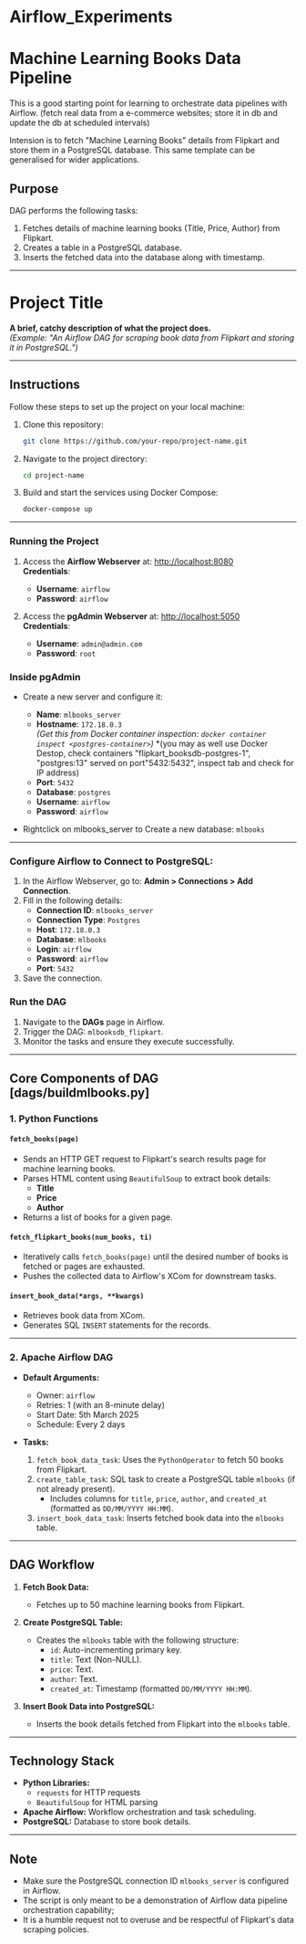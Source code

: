 # Airflow_Experiments
# Machine Learning Books Data Pipeline

This is a good starting point for learning to orchestrate data pipelines with Airflow. 
(fetch real data from a e-commerce websites; store it in db and update the db at scheduled intervals)

Intension is to fetch "Machine Learning Books" details from Flipkart and store them in a PostgreSQL database. 
This same template can be generalised for wider applications.

## Purpose
DAG performs the following tasks:
1. Fetches details of machine learning books (Title, Price, Author) from Flipkart.
2. Creates a table in a PostgreSQL database.
3. Inserts the fetched data into the database along with timestamp.

---
# Project Title

**A brief, catchy description of what the project does.**  
*(Example: "An Airflow DAG for scraping book data from Flipkart and storing it in PostgreSQL.")*

---

## Instructions

Follow these steps to set up the project on your local machine:

1. Clone this repository:
    ```bash
    git clone https://github.com/your-repo/project-name.git
    ```
2. Navigate to the project directory:
    ```bash
    cd project-name
    ```
3. Build and start the services using Docker Compose:
    ```bash
    docker-compose up
    ```

---

### Running the Project
1. Access the **Airflow Webserver** at: [http://localhost:8080](http://localhost:8080)  
   **Credentials**:
   - **Username**: `airflow`
   - **Password**: `airflow`

2. Access the **pgAdmin Webserver** at: [http://localhost:5050](http://localhost:5050)  
   **Credentials**:
   - **Username**: `admin@admin.com`
   - **Password**: `root`

### Inside pgAdmin
- Create a new server and configure it:
  - **Name**: `mlbooks_server`
  - **Hostname**: `172.18.0.3`  
    *(Get this from Docker container inspection: `docker container inspect <postgres-container>`)*
    *(you may as well use Docker Destop, check containers "flipkart_booksdb-postgres-1", 
      "postgres:13" served on port"5432:5432",  inspect tab and check for IP address)
  - **Port**: `5432`
  - **Database**: `postgres`
  - **Username**: `airflow`
  - **Password**: `airflow`

- Rightclick on mlbooks_server to Create a new database: `mlbooks`

---


### Configure Airflow to Connect to PostgreSQL:
1. In the Airflow Webserver, go to:
   **Admin > Connections > Add Connection**.
2. Fill in the following details:
   - **Connection ID**: `mlbooks_server`
   - **Connection Type**: `Postgres`
   - **Host**: `172.18.0.3`
   - **Database**: `mlbooks`
   - **Login**: `airflow`
   - **Password**: `airflow`
   - **Port**: `5432`
3. Save the connection.

### Run the DAG
1. Navigate to the **DAGs** page in Airflow.
2. Trigger the DAG: `mlbooksdb_flipkart`.
3. Monitor the tasks and ensure they execute successfully.

---

## Core Components of DAG [dags/buildmlbooks.py]

### **1. Python Functions**

#### `fetch_books(page)`
- Sends an HTTP GET request to Flipkart's search results page for machine learning books.
- Parses HTML content using `BeautifulSoup` to extract book details:
  - **Title**
  - **Price**
  - **Author**
- Returns a list of books for a given page.

#### `fetch_flipkart_books(num_books, ti)`
- Iteratively calls `fetch_books(page)` until the desired number of books is fetched or pages are exhausted.
- Pushes the collected data to Airflow's XCom for downstream tasks.

#### `insert_book_data(*args, **kwargs)`
- Retrieves book data from XCom.
- Generates SQL `INSERT` statements for the records.

---

### **2. Apache Airflow DAG**

- **Default Arguments:**
  - Owner: `airflow`
  - Retries: 1 (with an 8-minute delay)
  - Start Date: 5th March 2025
  - Schedule: Every 2 days

- **Tasks:**
  1. `fetch_book_data_task`: Uses the `PythonOperator` to fetch 50 books from Flipkart.
  2. `create_table_task`: SQL task to create a PostgreSQL table `mlbooks` (if not already present).
     - Includes columns for `title`, `price`, `author`, and `created_at` (formatted as `DD/MM/YYYY HH:MM`).
  3. `insert_book_data_task`: Inserts fetched book data into the `mlbooks` table.

---

## DAG Workflow

1. **Fetch Book Data:**
   - Fetches up to 50 machine learning books from Flipkart.

2. **Create PostgreSQL Table:**
   - Creates the `mlbooks` table with the following structure:
     - `id`: Auto-incrementing primary key.
     - `title`: Text (Non-NULL).
     - `price`: Text.
     - `author`: Text.
     - `created_at`: Timestamp (formatted `DD/MM/YYYY HH:MM`).

3. **Insert Book Data into PostgreSQL:**
   - Inserts the book details fetched from Flipkart into the `mlbooks` table.

---

## Technology Stack

- **Python Libraries:**
  - `requests` for HTTP requests
  - `BeautifulSoup` for HTML parsing
- **Apache Airflow:** Workflow orchestration and task scheduling.
- **PostgreSQL:** Database to store book details.

---

## Note

- Make sure the PostgreSQL connection ID `mlbooks_server` is configured in Airflow.
- The script is only meant to be a demonstration of Airflow data pipeline orchestration capability; 
- It is a humble request not to overuse and be respectful of Flipkart's data scraping policies.

